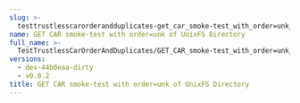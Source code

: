 ```yaml
---
slug: >-
  testtrustlesscarorderandduplicates-get_car_smoke-test_with_order=unk_of_unixfs_directory
name: GET CAR smoke-test with order=unk of UnixFS Directory
full_name: >-
  TestTrustlessCarOrderAndDuplicates/GET_CAR_smoke-test_with_order=unk_of_UnixFS_Directory
versions:
  - dev-44b0eaa-dirty
  - v0.0.2
title: GET CAR smoke-test with order=unk of UnixFS Directory
---
```


